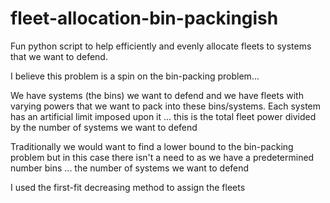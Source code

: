 # fleet-allocation-bin-packingish

Fun python script to help efficiently and evenly allocate fleets to systems that we want to defend.

I believe this problem is a spin on the bin-packing problem...

We have systems (the bins) we want to defend and we have fleets with varying powers that we want to pack into these bins/systems.
Each system has an artificial limit imposed upon it ... this is the total fleet power divided by the number of systems we want to defend

Traditionally we would want to find a lower bound to the bin-packing problem but in this case there isn't a need to as we have a predetermined number bins ... the number of systems we want to defend

I used the first-fit decreasing method to assign the fleets

